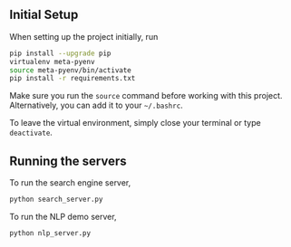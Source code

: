 ## Initial Setup

When setting up the project initially, run

```bash
pip install --upgrade pip
virtualenv meta-pyenv
source meta-pyenv/bin/activate
pip install -r requirements.txt
```

Make sure you run the `source` command before working with this project.
Alternatively, you can add it to your `~/.bashrc`.

To leave the virtual environment, simply close your terminal or type
`deactivate`.

## Running the servers

To run the search engine server,

```bash
python search_server.py
```

To run the NLP demo server,

```bash
python nlp_server.py
```
